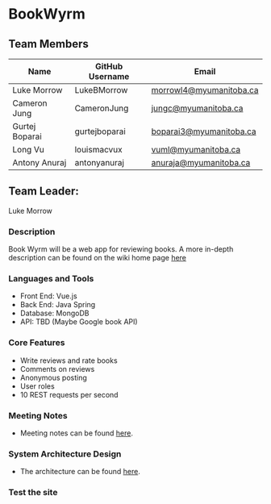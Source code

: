 # BookWyrm

## Team Members

| Name | GitHub Username | Email 
| --- | --- | --- |
| Luke Morrow | LukeBMorrow | morrowl4@myumanitoba.ca
| Cameron Jung | CameronJung | jungc@myumanitoba.ca
| Gurtej Boparai | gurtejboparai | boparai3@myumanitoba.ca
| Long Vu | louismacvux | vuml@myumanitoba.ca
| Antony Anuraj | antonyanuraj | anuraja@myumanitoba.ca

## Team Leader:
Luke Morrow

### Description
Book Wyrm will be a web app for reviewing books. A more in-depth description can be found on the wiki home page [here](https://github.com/louismacvux/bookwyrm/wiki)

### Languages and Tools
* Front End: Vue.js
* Back End: Java Spring
* Database: MongoDB
* API: TBD (Maybe Google book API)

### Core Features
* Write reviews and rate books
* Comments on reviews
* Anonymous posting
* User roles
* 10 REST requests per second

### Meeting Notes
* Meeting notes can be found [here](https://github.com/louismacvux/bookwyrm/wiki/Meetings).

### System Architecture Design

* The architecture can be found [here](https://github.com/louismacvux/bookwyrm/wiki/Block-Diagram).

### Test the site 
